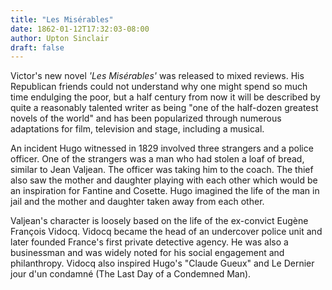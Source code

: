 ```yaml
---
title: "Les Misérables"
date: 1862-01-12T17:32:03-08:00
author: Upton Sinclair
draft: false
---
```


Victor's new novel *'Les Misérables'* was released to mixed reviews. His Republican friends could not understand why one might spend so much time endulging the poor, but a half century from now it will be described by quite a reasonably talented writer as being "one of the half-dozen greatest novels of the world" and has been popularized through numerous adaptations for film, television and stage, including a musical.

An incident Hugo witnessed in 1829 involved three strangers and a police officer. One of the strangers was a man who had stolen a loaf of bread, similar to Jean Valjean. The officer was taking him to the coach. The thief also saw the mother and daughter playing with each other which would be an inspiration for Fantine and Cosette. Hugo imagined the life of the man in jail and the mother and daughter taken away from each other.

Valjean's character is loosely based on the life of the ex-convict Eugène François Vidocq. Vidocq became the head of an undercover police unit and later founded France's first private detective agency. He was also a businessman and was widely noted for his social engagement and philanthropy. Vidocq also inspired Hugo's "Claude Gueux" and Le Dernier jour d'un condamné (The Last Day of a Condemned Man).
